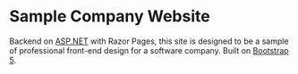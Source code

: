 # Sample Company Website
Backend on [ASP.NET](https://docs.microsoft.com/en-us/aspnet/core/?view=aspnetcore-6.0) with Razor Pages, this site is designed to be a sample of professional front-end design for a software company. Built on [Bootstrap 5](https://getbootstrap.com/).
